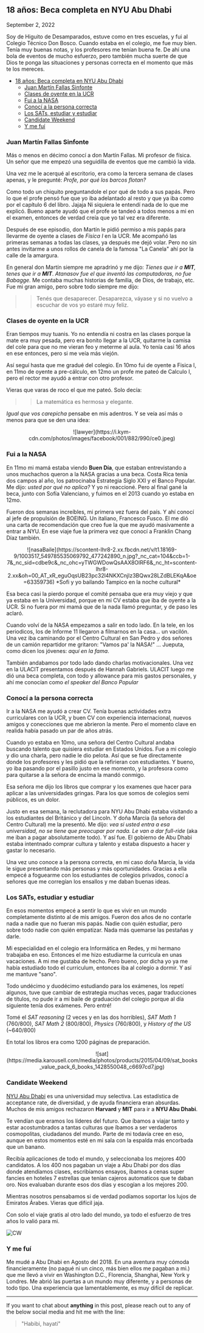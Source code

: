 ## 18 años: Beca completa en NYU Abu Dhabi

September 2, 2022

Soy de Higuito de Desamparados, estuve como en tres escuelas, y fui al Colegio Técnico Don Bosco. Cuando estaba en el colegio, me fue muy bien. Tenía muy buenas notas, y los profesores me tenían buena fe. De ahí una bola de eventos de mucho esfuerzo, pero también mucha suerte de que Dios te ponga las situaciones y personas correcta en el momento que más te los mereces.

- [18 años: Beca completa en NYU Abu Dhabi](#18-años-beca-completa-en-nyu-abu-dhabi)
  - [Juan Martín Fallas Sinfonte](#juan-martín-fallas-sinfonte)
  - [Clases de oyente en la UCR](#clases-de-oyente-en-la-ucr)
  - [Fui a la NASA](#fui-a-la-nasa)
  - [Conocí a la persona correcta](#conocí-a-la-persona-correcta)
  - [Los SATs, estudiar y estudiar](#los-sats-estudiar-y-estudiar)
  - [Candidate Weekend](#candidate-weekend)
  - [Y me fuí](#y-me-fuí)

### Juan Martín Fallas Sinfonte

Más o menos en décimo conocí a don Martín Fallas. Mi profesor de física. Un señor que me empezó una seguidilla de eventos que me cambió la vida.

Una vez me le acerqué al escritorio, era como la tercera semana de clases apenas, y le pregunté: *Profe, por qué los barcos flotan?* 

Como todo un chiquito preguntandole el por qué de todo a sus papás. Pero lo que el profe pensó fue que yo iba adelantado al resto y que ya iba como por el capítulo 6 del libro. Jajaja Ni siquiera le entendí nada de lo que me explicó. Bueno aparte ayudó que el profe se tandeó a todos menos a mi en el examen, entonces de verdad creía que yo tal vez era diferente. 

Después de ese episodio, don Martín le pidió permiso a mis papás para llevarme de oyente a clases de *Física I* en la UCR. Me acompañó las primeras semanas a todas las clases, ya después me dejó volar. Pero no sin antes invitarme a unos rollos de canela de la famosa "La Canela" ahí por la calle de la amargura. 

En general don Martín siempre me apradrinó y me dijo: *Tienes que ir a **MIT**, tenes que ir a **MIT***. *Atanasov fue el que inventó las computadoras, no fue Babagge.* Me contaba muchas historias de familia, de Dios, de trabajo, etc. Fue mi gran amigo, pero sobre todo siempre me dijo:

>> Tenés que desaparecer. Desaparezca, váyase y si no vuelvo a escuchar de vos yo estaré muy feliz.

### Clases de oyente en la UCR 

Eran tiempos muy tuanis. Yo no entendía ni costra en las clases porque la mate era muy pesada, pero era bonito llegar a la UCR, quitarme la camisa del cole para que no me vieran feo y meterme al aula. Yo tenía casi 16 años en ese entonces, pero si me veía más viejón.

Así seguí hasta que me gradué del colegio. En 10mo fui de oyente a Fisica I, en 11mo de oyente a pre-cálculo, en 12mo un profe me pateó de Calculo I, pero el rector me ayudó a entrar con otro profesor.

Vieras que varas de roco el que me pateó. Solo decía: 

>> La matemática es hermosa y elegante.

*Igual que vos carepicha* pensabe en mis adentros. Y se veía así más o menos para que se den una idea:

<p align="center">
![lawyer](https://i.kym-cdn.com/photos/images/facebook/001/882/990/ce0.jpeg)
</p>

### Fui a la NASA

En 11mo mi mamá estaba viendo **Buen Día**, que estaban entrevistando a unos muchachos queron a la NASA gracias a una beca. Costa Rica tenía dos campos al año, los patrocinaba Estrategia Siglo XXI y el Banco Popular. Me dijo: *usted por qué no aplica?* Y yo ni reaccioné. Pero al final gané la beca, junto con Sofía Valenciano, y fuimos en el 2013 cuando yo estaba en 12mo. 

Fueron dos semanas increíbles, mi primera vez fuera del país. Y ahí conocí al jefe de propulsión de BOEING. Un italiano, Francesco Fusco. El me dió una carta de recomendación que creo fue la que me ayudó masivamente a entrar a NYU. En ese viaje fue la primera vez que conocí a Franklin Chang Díaz también.

<p align="center">
![nasaBaile](https://scontent-lhr8-2.xx.fbcdn.net/v/t1.18169-9/1003517_549785535069792_477242890_n.jpg?_nc_cat=104&ccb=1-7&_nc_sid=cdbe9c&_nc_ohc=yTWGWDowQsAAX8OlRF6&_nc_ht=scontent-lhr8-2.xx&oh=00_AT_xR_eguOqsUB23pc32l4NKXCnjlz3BQwx28LZdBLEKqA&oe=63359736)
*Sofi y yo bailando Tampico en la noche cultural*
</p>


Esa beca casi la pierdo porque el comité pensaba que era muy viejo y que ya estaba en la Universidad, porque en mi CV estaba que iba de oyente a la UCR. Si no fuera por mi mamá que de la nada llamó preguntar, y de paso les aclaró.

Cuando volví de la NASA empezamos a salir en todo lado. En la tele, en los periodicos, los de Informe 11 llegaron a filmarnos en la casa... un vacilón. Una vez iba caminando por el Centro Cultural en San Pedro y dos señores de un camión repartidor me gritaron: "Vamos pa' la NASA!" ... Jueputa, como dicen los jóvenes: *aquí en la fama*.

También andabamos por todo lado dando charlas motivacionales. Una vez en la ULACIT presentamos después de Hannah Gabriels. ULACIT luego me dió una beca completa, con todo y allowance para mis gastos personales, y ahí me conocían como *el speaker del Banco Popular*

### Conocí a la persona correcta

Ir a la NASA me ayudó a crear CV. Tenía buenas actividades extra curriculares con la UCR, y buen CV con experiencia internacional, nuevos amigos y conecciones que me abrieron la mente. Pero el momento clave en realida había pasado un par de años atrás.

Cuando yo estaba en 10mo, una señora del Centro Cultural andaba buscando talento que quisiera estudiar en Estados Unidos. Fue a mi colegio y dio una charla, pero nadie le dio pelota. Así que se fue directamente donde los profesores y les pidió que la refirieran con estudiantes. Y bueno, yo iba pasando por el pasillo justo en ese momento, y la profesora como para quitarse a la señora de encima la mandó conmigo.

Esa señora me dijo los libros que comprar y los examenes que hacer para aplicar a las universidades gringas. Para los que somos de colegios semi públicos, es un dolor.

Justo en esa semana, la reclutadora para NYU Abu Dhabi estaba visitando a los estudiantes del Británico y del Lincoln. Y doña Marcia (la señora del Centro Cultural) me la presentó. Me dijo: *vea si usted entra a esa universidad, no se tiene que preocupar por nada. Le van a dar full-ride* (aka me iban a pagar absolutamente todo). Y así fue. El gobierno de Abu Dhabi estaba intentnado comprar cultura y talento y estaba dispuesto a hacer y gastar lo necesario. 

Una vez uno conoce a la persona correcta, en mi caso doña Marcia, la vida le sigue presentando más personas y más oportunidades. Gracias a ella empecé a foguearme con los estudiantes de colegios privados, conocí a señores que me corregían los ensallos y me daban buenas ideas.


### Los SATs, estudiar y estudiar

En esos momentos empecé a sentir lo que es vivir en un mundo completamente distinto al de mis amigos. Fueron dos años de no contarle nada a nadie que no fueran mis papás. Nadie con quién estudiar, pero sobre todo nadie con quién empatizar. Nada más quemarse las pestañas y darle.

Mi especialidad en el colegio era Informática en Redes, y mi hermano trabajaba en eso. Entonces el me hizo estudiarme la curricula en unas vacaciones. A mi me gustaba de hecho. Pero bueno, por dicha yo ya me había estudiado todo el curriculum, entonces iba al colegio a dormir. Y así me mantuve "sano".

Todo undécimo y duodécimo estudiando para los exámenes, los repetí algunos, tuve que cambiar de estrategia muchas veces, pagar traducciones de títulos, no pude ir a mi baile de graduación del colegio porque al día siguiente tenía dos exámenes. Pero entré!

Tomé el *SAT reasoning* (2 veces y en las dos horribles), *SAT Math 1*  (760/800), *SAT Math 2* (800/800), *Physics* (760/800), y *History of the US* (~640/800)

En total los libros era como 1200 páginas de preparación.

<p align="center">
![sat](https://media.karousell.com/media/photos/products/2015/04/09/sat_books_value_pack_6_books_1428550048_c6697cd7.jpg)
</p>

### Candidate Weekend

[NYU Abu Dhabi](https://nyuad.nyu.edu/en/) es una universidad muy selectiva. Las estadística de acceptance rate, de diversidad, y de ayuda financiera eran absurdas. Muchos de mis amigos rechazaron **Harvard** y **MIT** para ir a **NYU Abu Dhabi**. 

Te vendían que eramos los líderes del futuro. Que íbamos a viajar tanto y estar acostumbrados a tantas culturas que íbamos a ser verdaderos cosmopolitas, ciudadanos del mundo. Parte de mi todavía cree en eso, aunque en estos momentos esté en mi sala con la espalda más encorbada que un banano. 

Recibía aplicaciones de todo el mundo, y seleccionaba los mejores 400 candidatos. A los 400 nos pagaban un viaje a Abu Dhabi por dos días donde atendíamos clases, escribíamos ensayos, íbamos a cenas super fancies en hoteles 7 estrellas que tenían cajeros automaticos que te daban oro. Nos evaluaban durante esos dos días y escogían a los mejores 200. 

Mientras nosotros pensabamos si de verdad podíamos soportar los lujos de Emiratos Árabes. Vieras que difícil jaja.

Con solo el viaje gratis al otro lado del mundo, ya todo el esfuerzo de tres años lo valió para mi.

![CW](https://scontent-lhr8-1.xx.fbcdn.net/v/t1.18169-9/1796551_709093855788747_291917903_n.jpg?_nc_cat=110&ccb=1-7&_nc_sid=cdbe9c&_nc_ohc=rTJZBDs9ta8AX8ufphR&_nc_ht=scontent-lhr8-1.xx&oh=00_AT9PPVqKS7bUAI4IIBGx4O73DMkJmFVmHYuqhXFN_cKzLw&oe=6338BE39)

### Y me fuí

Me mudé a Abu Dhabi en Agosto del 2018. En una aventura muy cómoda financieramente (no pagué ni un cinco, más bien ellos me pagaban a mi.) que me llevó a vivir en Washington D.C., Florencia, Shanghai, New York y Londres. Me abrió las puertas a un mundo muy diferente, y a personas de todo tipo. Una experiencia que lamentablemente, es muy difícil de replicar. 


---

If you want to chat about **anything** in this post, please reach out to any of the below social media and hit me with the line:
 
 > "Habibi, hayati"